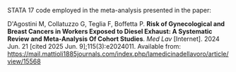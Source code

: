 STATA 17 code employed in the meta-analysis presented in the paper:

D'Agostini M, Collatuzzo G, Teglia F, Boffetta P. **Risk of Gynecological and Breast Cancers in Workers Exposed to Diesel Exhaust: A Systematic Review and Meta-Analysis Of Cohort Studies**. *Med Lav* [Internet]. 2024 Jun. 21 [cited 2025 Jun. 9];115(3):e2024011. Available from: https://mail.mattioli1885journals.com/index.php/lamedicinadellavoro/article/view/15568

